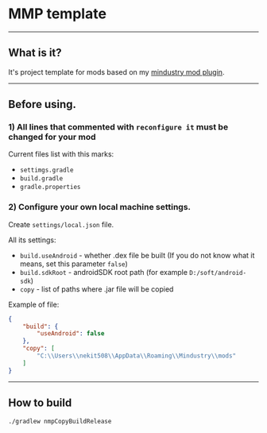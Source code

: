 # MMP template

---
## What is it?
It's project template for mods based on my [mindustry mod plugin](https://github.com/nekit508/mindustry-mod-plugin).

---
## Before using.

### 1) All lines that commented with `reconfigure it` must be changed for your mod

Current files list with this marks:
- `settimgs.gradle`
- `build.gradle`
- `gradle.properties`

### 2) Configure your own local machine settings.

Create `settings/local.json` file.

All its settings:
- `build.useAndroid` - whether .dex file be built (If you do not know what it means, set this parameter `false`)
- `build.sdkRoot` - androidSDK root path (for example `D:/soft/android-sdk`)
- `copy` - list of paths where .jar file will be copied

Example of file:
```json
{
    "build": {
        "useAndroid": false
    },
    "copy": [
        "C:\\Users\\nekit508\\AppData\\Roaming\\Mindustry\\mods"
    ]
}
```

---
## How to build

```shell
./gradlew nmpCopyBuildRelease
```